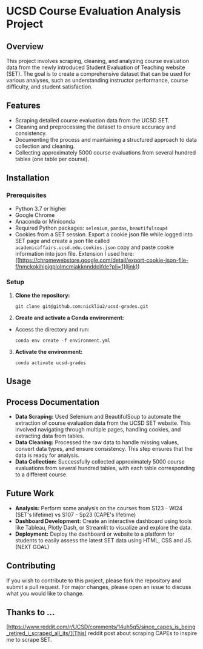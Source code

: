 # UCSD Course Evaluation Analysis Project

## Overview
This project involves scraping, cleaning, and analyzing course evaluation data from the newly introduced Student Evaluation of Teaching website (SET). The goal is to create a comprehensive dataset that can be used for various analyses, such as understanding instructor performance, course difficulty, and student satisfaction.

## Features
- Scraping detailed course evaluation data from the UCSD SET.
- Cleaning and preprocessing the dataset to ensure accuracy and consistency.
- Documenting the process and maintaining a structured approach to data collection and cleaning.
- Collecting approximately 5000 course evaluations from several hundred tables (one table per course).

## Installation

### Prerequisites
- Python 3.7 or higher
- Google Chrome
- Anaconda or Miniconda
- Required Python packages: `selenium`, `pandas`, `beautifulsoup4`
- Cookies from a SET session. Export a cookie json file while logged into SET page and create a json file called `academicaffairs.ucsd.edu.cookies.json` copy and paste cookie information into json file. Extension I used here: ([https://chromewebstore.google.com/detail/export-cookie-json-file-f/nmckokihipjgplolmcmjakknndddifde?pli=1](link))

### Setup
1. **Clone the repository:**
    ```
    git clone git@github.com:nickliu2/ucsd-grades.git
    ```

2. **Create and activate a Conda environment:**
- Access the directory and run:
    ```
    conda env create -f environment.yml
    ```

3. **Activate the environment:**
    ```
    conda activate ucsd-grades
    ```

## Usage


## Process Documentation
- **Data Scraping:** Used Selenium and BeautifulSoup to automate the extraction of course evaluation data from the UCSD SET website. This involved navigating through multiple pages, handling cookies, and extracting data from tables.
- **Data Cleaning:** Processed the raw data to handle missing values, convert data types, and ensure consistency. This step ensures that the data is ready for analysis.
- **Data Collection:** Successfully collected approximately 5000 course evaluations from several hundred tables, with each table corresponding to a different course.

## Future Work
- **Analysis:** Perform some analysis on the courses from S123 - WI24 (SET's lifetime) vs S107 - Sp23 (CAPE's lifetime)
- **Dashboard Development:** Create an interactive dashboard using tools like Tableau, Plotly Dash, or Streamlit to visualize and explore the data.
- **Deployment:** Deploy the dashboard or website to a platform for students to easily assess the latest SET data using HTML, CSS and JS. (NEXT GOAL)

## Contributing
If you wish to contribute to this project, please fork the repository and submit a pull request. For major changes, please open an issue to discuss what you would like to change.

## Thanks to ...
[https://www.reddit.com/r/UCSD/comments/14uh5q5/since_capes_is_being_retired_i_scraped_all_its/](This) reddit post about scraping CAPEs to inspire me to scrape SET.